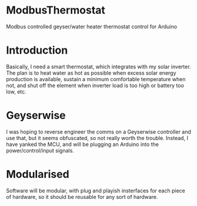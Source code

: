 # ModbusThermostat
Modbus controlled geyser/water heater thermostat control for Arduino

# Introduction

Basically, I need a smart thermostat, which integrates with my solar inverter.  The plan is to heat water as hot as possible when excess solar energy production is available, sustain a minimum comfortable temperature when not, and shut off the element when inverter load is too high or battery too low, etc.

# Geyserwise

I was hoping to reverse engineer the comms on a Geyserwise controller and use that, but it seems obfuscated, so not really worth the trouble. Instead, I have yanked the MCU, and will be plugging an Arduino into the power/control/input signals.

# Modularised

Software will be modular, with plug and playish insterfaces for each piece of hardware, so it should be reusable for any sort of hardware.
